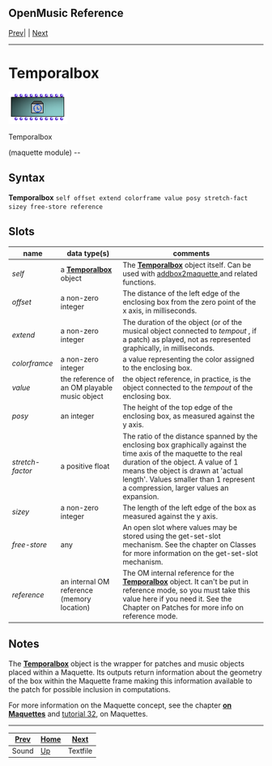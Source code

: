 OpenMusic Reference  
---  
[Prev](sound)| | [Next](textfile)  
  
* * *

# Temporalbox

![](figures/classes/temporalbox.png)

  
  
Temporalbox  
  
(maquette module) \--  

## Syntax

 **Temporalbox**   ` self offset extend colorframe value posy stretch-fact sizey free-store reference `  

## Slots

name| data type(s)| comments  
---|---|---  
 _self_ |  a [**Temporalbox**](temporalbox) object| The [**Temporalbox**](temporalbox) object itself. Can be used with [ addbox2maquette ](addbox2maquette) and related functions.  
 _offset_ |  a non-zero integer| The distance of the left edge of the enclosing box from the zero point of the x axis, in milliseconds.  
 _extend_ |  a non-zero integer| The duration of the object (or of the musical object connected to  _tempout_  , if a patch) as played, not as represented graphically, in milliseconds.  
 _colorframce_ |  a non-zero integer| a value representing the color assigned to the enclosing box.  
 _value_ |  the reference of an OM playable music object| the object reference, in practice, is the object connected to the  _tempout_  of the enclosing box.  
_posy_ |  an integer| The height of the top edge of the enclosing box, as measured against the y axis.  
_stretch-factor_ |  a positive float| The ratio of the distance spanned by the enclosing box graphically against the time axis of the maquette to the real duration of the object. A value of 1 means the object is drawn at 'actual length'. Values smaller than 1 represent a compression, larger values an expansion.  
_sizey_ |  a non-zero integer| The length of the left edge of the box as measured against the y axis.  
_free-store_ |  any | An open slot where values may be stored using the get-set-slot mechanism. See the chapter on Classes for more information on the get-set-slot mechanism.  
_reference_ |  an internal OM reference (memory location)| The OM internal reference for the [**Temporalbox**](temporalbox) object. It can't be put in reference mode, so you must take this value here if you need it. See the Chapter on Patches for more info on reference mode.  
  
## Notes

The [**Temporalbox**](temporalbox) object is the wrapper for patches and
music objects placed within a Maquette. Its outputs return information about
the geometry of the box within the Maquette frame making this information
available to the patch for possible inclusion in computations.

For more information on the Maquette concept, see the chapter [**on
Maquettes**](concepts.maquettes) and [tutorial 32](tut.gen.32), on
Maquettes.

* * *

[Prev](sound)| [Home](index)| [Next](textfile)  
---|---|---  
Sound| [Up](classref.main)| Textfile

